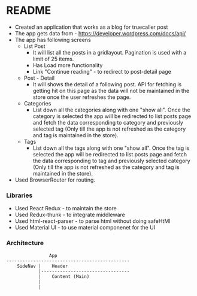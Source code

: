 # README #
* Created an application that works as a blog for truecaller post
* The app gets data from - https://developer.wordpress.com/docs/api/​ 
* The app has following screens
    * List Post 
        - It will list all the posts in a gridlayout. Pagination is used with a limit of 25 items.
        - Has Load more functionality
        - Link "Continue reading" - to redirect to post-detail page
    * Post - Detail
        - It will shows the detail of a following post. API for fetching is getting hit on this page as the data will not be     maintained in the store once the user refreshes the page.
    * Categories
        - List down all the categories along with one "show all". Once the category is selected the app will be redirected to list posts page and fetch the data corresponding to category and previously selected tag (Only till the app is not refreshed as the category and tag is maintained in the store).
    * Tags 
        - List down all the tags along with one "show all". Once the tag is selected the app will be redirected to list posts page and fetch the data corresponding to tag and previously selected category (Only till the app is not refreshed as the category and tag is maintained in the store).
* Used BrowserRouter for routing.        
        

### Libraries ###
* Used React Redux - to maintain the store
* Used Redux-thunk - to integrate middleware
* Used html-react-parser - to parse html without doing safeHtMl 
* Used Material UI - to use material componenet for the UI

### Architecture ###
                    App
    ----------------------------------------------
        SideNav |    Header
                |---------------------------------
                |    Content (Main)
                |
                |
